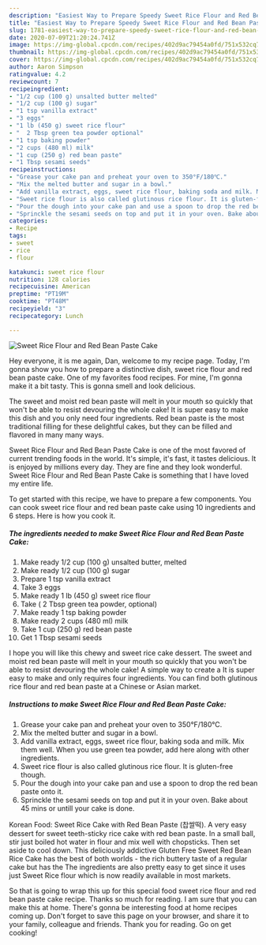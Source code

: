 ```yaml
---
description: "Easiest Way to Prepare Speedy Sweet Rice Flour and Red Bean Paste Cake"
title: "Easiest Way to Prepare Speedy Sweet Rice Flour and Red Bean Paste Cake"
slug: 1781-easiest-way-to-prepare-speedy-sweet-rice-flour-and-red-bean-paste-cake
date: 2020-07-09T21:20:24.741Z
image: https://img-global.cpcdn.com/recipes/402d9ac79454a0fd/751x532cq70/sweet-rice-flour-and-red-bean-paste-cake-recipe-main-photo.jpg
thumbnail: https://img-global.cpcdn.com/recipes/402d9ac79454a0fd/751x532cq70/sweet-rice-flour-and-red-bean-paste-cake-recipe-main-photo.jpg
cover: https://img-global.cpcdn.com/recipes/402d9ac79454a0fd/751x532cq70/sweet-rice-flour-and-red-bean-paste-cake-recipe-main-photo.jpg
author: Aaron Simpson
ratingvalue: 4.2
reviewcount: 7
recipeingredient:
- "1/2 cup (100 g) unsalted butter melted"
- "1/2 cup (100 g) sugar"
- "1 tsp vanilla extract"
- "3 eggs"
- "1 lb (450 g) sweet rice flour"
- "  2 Tbsp green tea powder optional"
- "1 tsp baking powder"
- "2 cups (480 ml) milk"
- "1 cup (250 g) red bean paste"
- "1 Tbsp sesami seeds"
recipeinstructions:
- "Grease your cake pan and preheat your oven to 350°F/180℃."
- "Mix the melted butter and sugar in a bowl."
- "Add vanilla extract, eggs, sweet rice flour, baking soda and milk. Mix them well. When you use green tea powder, add here along with other ingredients."
- "Sweet rice flour is also called glutinous rice flour. It is gluten-free though."
- "Pour the dough into your cake pan and use a spoon to drop the red bean paste onto it."
- "Sprinckle the sesami seeds on top and put it in your oven. Bake about 45 mins or untill your cake is done."
categories:
- Recipe
tags:
- sweet
- rice
- flour

katakunci: sweet rice flour 
nutrition: 128 calories
recipecuisine: American
preptime: "PT19M"
cooktime: "PT48M"
recipeyield: "3"
recipecategory: Lunch

---
```



![Sweet Rice Flour and Red Bean Paste Cake](https://img-global.cpcdn.com/recipes/402d9ac79454a0fd/751x532cq70/sweet-rice-flour-and-red-bean-paste-cake-recipe-main-photo.jpg)

Hey everyone, it is me again, Dan, welcome to my recipe page. Today, I'm gonna show you how to prepare a distinctive dish, sweet rice flour and red bean paste cake. One of my favorites food recipes. For mine, I'm gonna make it a bit tasty. This is gonna smell and look delicious.

The sweet and moist red bean paste will melt in your mouth so quickly that won&#39;t be able to resist devouring the whole cake! It is super easy to make this dish and you only need four ingredients. Red bean paste is the most traditional filling for these delightful cakes, but they can be filled and flavored in many many ways.

Sweet Rice Flour and Red Bean Paste Cake is one of the most favored of current trending foods in the world. It's simple, it's fast, it tastes delicious. It is enjoyed by millions every day. They are fine and they look wonderful. Sweet Rice Flour and Red Bean Paste Cake is something that I have loved my entire life.


To get started with this recipe, we have to prepare a few components. You can cook sweet rice flour and red bean paste cake using 10 ingredients and 6 steps. Here is how you cook it.

<!--inarticleads1-->

##### The ingredients needed to make Sweet Rice Flour and Red Bean Paste Cake:

1. Make ready 1/2 cup (100 g) unsalted butter, melted
1. Make ready 1/2 cup (100 g) sugar
1. Prepare 1 tsp vanilla extract
1. Take 3 eggs
1. Make ready 1 lb (450 g) sweet rice flour
1. Take  ( 2 Tbsp green tea powder, optional)
1. Make ready 1 tsp baking powder
1. Make ready 2 cups (480 ml) milk
1. Take 1 cup (250 g) red bean paste
1. Get 1 Tbsp sesami seeds


I hope you will like this chewy and sweet rice cake dessert. The sweet and moist red bean paste will melt in your mouth so quickly that you won&#39;t be able to resist devouring the whole cake! A simple way to create a It is super easy to make and only requires four ingredients. You can find both glutinous rice flour and red bean paste at a Chinese or Asian market. 

<!--inarticleads2-->

##### Instructions to make Sweet Rice Flour and Red Bean Paste Cake:

1. Grease your cake pan and preheat your oven to 350°F/180℃.
1. Mix the melted butter and sugar in a bowl.
1. Add vanilla extract, eggs, sweet rice flour, baking soda and milk. Mix them well. When you use green tea powder, add here along with other ingredients.
1. Sweet rice flour is also called glutinous rice flour. It is gluten-free though.
1. Pour the dough into your cake pan and use a spoon to drop the red bean paste onto it.
1. Sprinckle the sesami seeds on top and put it in your oven. Bake about 45 mins or untill your cake is done.


Korean Food: Sweet Rice Cake with Red Bean Paste (찹쌀떡). A very easy dessert for sweet teeth-sticky rice cake with red bean paste. In a small ball, stir just boiled hot water in flour and mix well with chopsticks. Then set aside to cool down. This deliciously addictive Gluten Free Sweet Red Bean Rice Cake has the best of both worlds - the rich buttery taste of a regular cake but has the The ingredients are also pretty easy to get since it uses just Sweet Rice flour which is now readily available in most markets. 

So that is going to wrap this up for this special food sweet rice flour and red bean paste cake recipe. Thanks so much for reading. I am sure that you can make this at home. There's gonna be interesting food at home recipes coming up. Don't forget to save this page on your browser, and share it to your family, colleague and friends. Thank you for reading. Go on get cooking!
